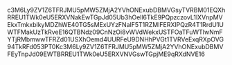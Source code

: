 c3M6Ly9ZV1Z6TFRJMU5pMW5ZMjA2YVhONExubDBMVGsyTVRBM01EQXhRREU1TWk0eU5ERXVNakEwTGpJd05Ub3hOell6TkE9PQpzczovL1lXVnpMVEkxTmkxblkyMDZhWE40TG5sMExUYzFNalF5T1RZMlFERXlPQzR4T1RrdU1UWTFMakUzTkRveE16QTBNdz09CnNzOi8vWVdWekxUSTFOaTFuWTIwNmFYTjRMbmwwTFRZd01USXhOemd4UURFeU9DNHhPVGt1TVRVeExqRXpOVG94TkRFd053PT0Kc3M6Ly9ZV1Z6TFRJMU5pMW5ZMjA2YVhONExubDBMVFEyTnpJd09EWTBRREU1TWk0eU5ERXVNVGswTGpjME9qRXdNVE16